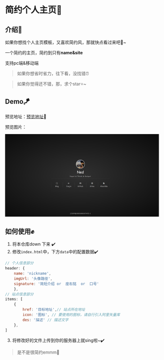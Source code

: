 ﻿# 简约个人主页🔗
## 介绍📢
如果你想找个人主页模板，又喜欢简约风，那就快点看过来吧🎉~

一个简约的主页，简约到只有**name&site**

支持pc端&移动端

> 如果你想省时省力，往下看，没找错⏰

> 如果你觉得还不错，那，求个star⭐~
## Demo🪁
预览地址：[预览地址](https://www.wangez.site/)🔗

预览图片：

![demo](https://raw.githubusercontent.com/wangenze267/myHomePage/main/demo/demo.png?token=GHSAT0AAAAAABTFQHJONYBBRG6FQ6QASPYYYTY7SYQ)
## 如何使用✊
1. 将本仓库down 下来 ✔️
2. 修改`index.html`中，下方`data`中的配置数据✔️
```js
// 个人信息部分
header: {
    name: 'nickname',
    imgUrl: '头像路径',
    signature: '简短介绍 or  座右铭  or  口号'
    },
// 站点信息部分
items: [
    {
        href: '目标地址',// 站点所在地址
        icon: '图标', // 要使用的图标，请自行引入阿里矢量库
        des: '描述' // 描述文字
    },
]  
```
3. 将修改好的文件上传到你的服务器上就sing啦~✔️
> 是不是很简约emmm🔔
